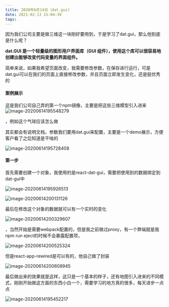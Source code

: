 ```yaml
---
title: 2020年6月14日（dat.gui)
date: 2021-02-13 15:04:39
tags:
---
```


因为我们公司主要是做三维这一块刚好要用到，于是学习了dat.gui，那么他到底是什么呢？

**dat.GUI 是一个轻量级的图形用户界面库（GUI 组件），使用这个库可以很容易地创建出能够改变代码变量的界面组件。**

简单来说，如果我希望页面改变，我需要修改参数，在保存进行运行，可是dat.gui可以在我们的页面上直接修改参数，并且页面立即发生变化，还是挺优秀的

#### 案例展示

这是我们公司自己弄的第一个npm镜像，主要是把这些三维模型引入进来![image-20200614195548279](image-20200614195548279.png)

，例如这个气球应该怎么做  

其实都会有说明文档，参数我们要用dat.gui来配置，主要是一个demo展示，方便客户看了之后知道是干啥的



![image-20200614195728408](image-20200614195728408.png)

#### 第一步

首先需要创建一个对象，我使用的是react-dat-gui，需要把使用到的数据绑定到dat-gui中

![image-20200614195926513](image-20200614195926513.png)

![image-20200614200131126](image-20200614200131126.png)

最后在修改这个对象的数据就可以有一个实时的变化

![image-20200614200329607](image-20200614200329607.png)

，当然开始是需要webpack配置的，但是我之前做过proxy，有一个弊端就是我npm run eject的时候不会暴露配置项，

![image-20200614200525324](image-20200614200525324.png)

但是react-app-rewired是可以有的，他自己做了封装

![image-20200614200608945](image-20200614200608945.png)

最后做出来的效果就是这样，这只是一个基本的样子，还有地图引入进来的不同模式，刚刚开始做这方面的东西小白一个，需要学习的地方真的很多，每天进步一点点

![image-20200614195452217](image-20200614195452217.png)

